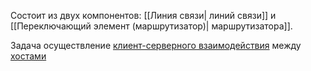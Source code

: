 Состоит из двух компонентов: [[Линия связи| линий связи]] и [[Переключающий элемент (маршрутизатор)| маршрутизатора]].


Задача осуществление [клиент-серверного взаимодействия](<../Сеть/Клиент-серверная модель>) между [хостами](Хост)